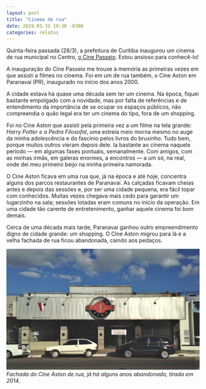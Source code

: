 ```yaml
---
layout: post
title: "Cinema de rua"
date: 2019-03-31 19:30 -0300
categories: relatos
---
```

Quinta-feira passada (28/3), a prefeitura de Curitiba inaugurou um cinema de rua municipal no Centro, [o Cine Passeio](https://www.plural.jor.br/curitibanos-voltam-a-ter-cinema-fora-do-shopping/?content_token=mp_5c9a05fbedcdb&from_id=2783). Estou ansioso para conhecê-lo!

A inauguração do Cine Passeio me trouxe à memória as primeiras vezes em que assisti a filmes no cinema. Foi em um de rua também, o Cine Aston em Paranavaí (PR), inaugurado no início dos anos 2000.

A cidade estava há quase uma década sem ter um cinema. Na época, fiquei bastante empolgado com a novidade, mas por falta de referências e de entendimento da importância de se ocupar os espaços públicos, não compreendia o quão legal era ter um cinema do tipo, fora de um shopping.

Foi no Cine Aston que assisti pela primeira vez a um filme na tela grande: _Harry Potter e a Pedra Filosofal_, uma estreia meio morna mesmo no auge da minha adolescência e do fascínio pelos livros do bruxinho. Tudo bem, porque muitos outros vieram depois dele. Ia bastante ao cinema naquele período — em algumas fases pontuais, semanalmente. Com amigos, com as minhas irmãs, em galeras enormes, a encontros — a um só, na real, onde dei meu primeiro beijo na minha primeira namorada.

O Cine Aston ficava em uma rua que, já na época e até hoje, concentra alguns dos parcos restaurantes de Paranavaí. As calçadas ficavam cheias antes e depois das sessões e, por ser uma cidade pequena, era fácil topar com conhecidos. Muitas vezes chegava mais cedo para garantir um lugarzinho na sala; sessões lotadas eram comuns no início da operação. Em uma cidade tão carente de entretenimento, ganhar aquele cinema foi bom demais.

Cerca de uma década mais tarde, Paranavaí ganhou outro empreendimento digno de cidade grande: um shopping. O Cine Aston migrou para lá e a velha fachada de rua ficou abandonada, caindo aos pedaços.

![Fachada do Cine Aston](/assets/2019/cine-aston.jpg)  
_Fachada do Cine Aston de rua, já há alguns anos abandonado, tirada em 2014._
